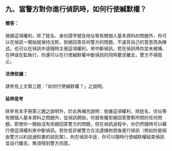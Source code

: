 ## 九、當警方對你進行偵訊時，如何行使緘默權？

#### 簡答：

根據這項權利，除了姓名、身份證字號及地址等有關個人基本資料的問題外，你可以在偵訊一開始就保持沈默，拒絕回答任何警方的問題，不違背自己的意思而為陳述。也可以在偵訊中途隨時主張這項權利，來中斷偵訊。若在偵訊時你並未被捕、在押或在監執行，你還可以在行使緘默權中斷偵訊的同時要求離去，警方不得阻止。

#### 法律依據：

請參見上文第三題：「如何行使緘默權？」之說明。

#### 延伸思考

除參見本手冊第三題之說明外，於此再補充說明：依據這項權利，除姓名、住址等有關個人基本資料之問題外，從偵訊開始，你就有權拒絕回答警察所問的任何問題。即使你一開始沒有拒絕回答警方的問題，但在偵訊過程中，你仍然隨時可以藉行使這項權利來中斷偵訊。若你並非被警方合法逮捕拘禁後進行偵訊（例如你是經由警方以約談通知書約談到案），則在偵訊中途，你可以隨時行使緘默權結束偵訊並自行離去，無須得到警方同意。